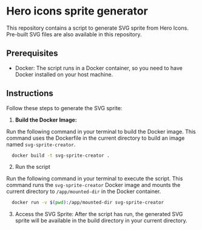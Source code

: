 # Hero icons sprite generator

This repository contains a script to generate SVG sprite from Hero Icons. Pre-built SVG files are also available in this repository.

## Prerequisites

- Docker: The script runs in a Docker container, so you need to have Docker installed on your host machine.

## Instructions

Follow these steps to generate the SVG sprite:

1. **Build the Docker Image:**

Run the following command in your terminal to build the Docker image. This command uses the Dockerfile in the current directory to build an image named `svg-sprite-creator`.


```sh
  docker build -t svg-sprite-creator .
```

2. Run the script

Run the following command in your terminal to execute the script. This command runs the `svg-sprite-creator` Docker image and mounts the current directory to `/app/mounted-dir` in the Docker container.


```sh
  docker run -v $(pwd):/app/mounted-dir svg-sprite-creator
```

3. Access the SVG Sprite:
After the script has run, the generated SVG sprite will be available in the build directory in your current directory.
